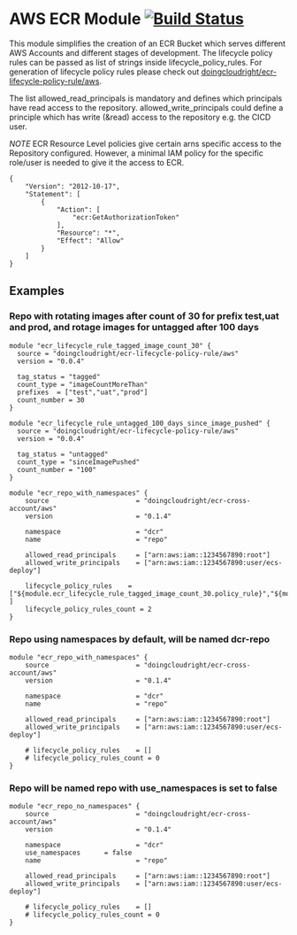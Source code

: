 # AWS ECR Module  [![Build Status](https://travis-ci.org/doingcloudright/terraform-aws-ecr-cross-account.svg?branch=master)](https://travis-ci.org/doingcloudright/terraform-aws-ecr-cross-account)


This module simplifies the creation of an ECR Bucket which serves different AWS Accounts and different stages of development. The lifecycle policy rules can be passed as list of strings inside lifecycle_policy_rules. For generation of lifecycle policy rules please check out <a href="https://registry.terraform.io/modules/doingcloudright/ecr-lifecycle-policy-rule/aws/">doingcloudright/ecr-lifecycle-policy-rule/aws</a>.

The list allowed_read_principals is mandatory and defines which principals have read access to the repository. allowed_write_principals could define a principle which has write (&read) access to the repository e.g. the CICD user.


_NOTE_ ECR Resource Level policies give certain arns specific access to the Repository configured. However, a minimal IAM policy for the specific role/user is needed to give it the access to ECR.

```
{
    "Version": "2012-10-17",
    "Statement": [
        {
            "Action": [
                "ecr:GetAuthorizationToken"
            ],
            "Resource": "*",
            "Effect": "Allow"
        }
    ]
}
```

## Examples

### Repo with rotating images after count of 30 for prefix test,uat and prod, and rotage images for untagged after 100 days
```
module "ecr_lifecycle_rule_tagged_image_count_30" {
  source = "doingcloudright/ecr-lifecycle-policy-rule/aws"
  version = "0.0.4"

  tag_status = "tagged"
  count_type = "imageCountMoreThan"
  prefixes  = ["test","uat","prod"]
  count_number = 30
}

module "ecr_lifecycle_rule_untagged_100_days_since_image_pushed" {
  source = "doingcloudright/ecr-lifecycle-policy-rule/aws"
  version = "0.0.4"

  tag_status = "untagged"
  count_type = "sinceImagePushed"
  count_number = "100"
}

module "ecr_repo_with_namespaces" {
    source                      = "doingcloudright/ecr-cross-account/aws"
    version                     = "0.1.4"

    namespace                   = "dcr"
    name                        = "repo"

    allowed_read_principals     = ["arn:aws:iam::1234567890:root"]
    allowed_write_principals    = ["arn:aws:iam::1234567890:user/ecs-deploy"]

    lifecycle_policy_rules    = ["${module.ecr_lifecycle_rule_tagged_image_count_30.policy_rule}","${module.ecr_lifecycle_rule_untagged_100_days_since_image_pushed.policy_rule}" ]
    lifecycle_policy_rules_count = 2
}
```


### Repo using namespaces by default, will be named dcr-repo
```
module "ecr_repo_with_namespaces" {
    source                      = "doingcloudright/ecr-cross-account/aws"
    version                     = "0.1.4"

    namespace                   = "dcr"
    name                        = "repo"

    allowed_read_principals     = ["arn:aws:iam::1234567890:root"]
    allowed_write_principals    = ["arn:aws:iam::1234567890:user/ecs-deploy"]

    # lifecycle_policy_rules    = []
    # lifecycle_policy_rules_count = 0
}
```

### Repo will be named repo with use_namespaces is set to false
```
module "ecr_repo_no_namespaces" {
    source                      = "doingcloudright/ecr-cross-account/aws"
    version                     = "0.1.4"

    namespace                   = "dcr"
    use_namespaces		= false
    name                        = "repo"

    allowed_read_principals     = ["arn:aws:iam::1234567890:root"]
    allowed_write_principals    = ["arn:aws:iam::1234567890:user/ecs-deploy"]

    # lifecycle_policy_rules    = []
    # lifecycle_policy_rules_count = 0
}
```
